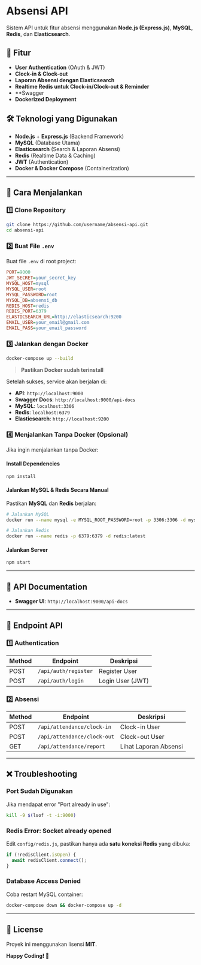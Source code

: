 # Absensi API

Sistem API untuk fitur absensi menggunakan **Node.js (Express.js)**, **MySQL**, **Redis**, dan **Elasticsearch**.

## 📌 Fitur
- **User Authentication** (OAuth & JWT)
- **Clock-in & Clock-out**
- **Laporan Absensi dengan Elasticsearch**
- **Realtime Redis untuk Clock-in/Clock-out & Reminder**
- **Swagger
- **Dockerized Deployment**

## 🛠️ Teknologi yang Digunakan
- **Node.js** + **Express.js** (Backend Framework)
- **MySQL** (Database Utama)
- **Elasticsearch** (Search & Laporan Absensi)
- **Redis** (Realtime Data & Caching)
- **JWT** (Authentication)
- **Docker & Docker Compose** (Containerization)

---

## 🚀 Cara Menjalankan

### 1️⃣ **Clone Repository**
```sh
git clone https://github.com/username/absensi-api.git
cd absensi-api
```

### 2️⃣ **Buat File `.env`**
Buat file `.env` di root project:
```ini
PORT=9000
JWT_SECRET=your_secret_key
MYSQL_HOST=mysql
MYSQL_USER=root
MYSQL_PASSWORD=root
MYSQL_DB=absensi_db
REDIS_HOST=redis
REDIS_PORT=6379
ELASTICSEARCH_URL=http://elasticsearch:9200
EMAIL_USER=your_email@gmail.com
EMAIL_PASS=your_email_password
```

### 3️⃣ **Jalankan dengan Docker**
```sh
docker-compose up --build
```
> **Pastikan Docker sudah terinstall**

Setelah sukses, service akan berjalan di:
- **API**: `http://localhost:9000`
- **Swagger Docs**: `http://localhost:9000/api-docs`
- **MySQL**: `localhost:3306`
- **Redis**: `localhost:6379`
- **Elasticsearch**: `http://localhost:9200`

### 4️⃣ **Menjalankan Tanpa Docker (Opsional)**
Jika ingin menjalankan tanpa Docker:

#### **Install Dependencies**
```sh
npm install
```

#### **Jalankan MySQL & Redis Secara Manual**
Pastikan **MySQL** dan **Redis** berjalan:
```sh
# Jalankan MySQL
docker run --name mysql -e MYSQL_ROOT_PASSWORD=root -p 3306:3306 -d mysql:latest

# Jalankan Redis
docker run --name redis -p 6379:6379 -d redis:latest
```

#### **Jalankan Server**
```sh
npm start
```

---

## 📌 API Documentation
- **Swagger UI**: `http://localhost:9000/api-docs`

---

## 🔧 Endpoint API

### **1️⃣ Authentication**
| Method | Endpoint        | Deskripsi |
|--------|----------------|-----------|
| POST   | `/api/auth/register` | Register User |
| POST   | `/api/auth/login`    | Login User (JWT) |

### **2️⃣ Absensi**
| Method | Endpoint        | Deskripsi |
|--------|----------------|-----------|
| POST   | `/api/attendance/clock-in`  | Clock-in User |
| POST   | `/api/attendance/clock-out` | Clock-out User |
| GET    | `/api/attendance/report`    | Lihat Laporan Absensi |

---

## ❌ Troubleshooting
### **Port Sudah Digunakan**
Jika mendapat error "Port already in use":
```sh
kill -9 $(lsof -t -i:9000)
```

### **Redis Error: Socket already opened**
Edit `config/redis.js`, pastikan hanya ada **satu koneksi Redis** yang dibuka:
```javascript
if (!redisClient.isOpen) {
  await redisClient.connect();
}
```

### **Database Access Denied**
Coba restart MySQL container:
```sh
docker-compose down && docker-compose up -d
```

---

## 📜 License
Proyek ini menggunakan lisensi **MIT**.

**Happy Coding! 🚀**

